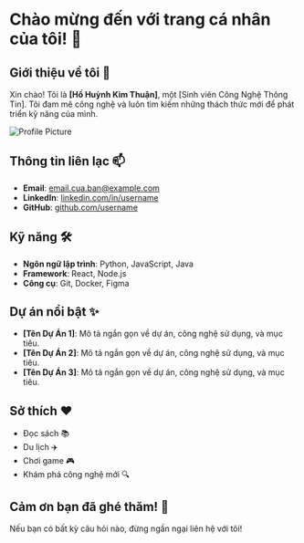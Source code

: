 # Chào mừng đến với trang cá nhân của tôi! 👋
## Giới thiệu về tôi 🌟

Xin chào! Tôi là **[Hồ Huỳnh Kim Thuận]**, một [Sinh viên Công Nghệ Thông Tin]. Tôi đam mê công nghệ và luôn tìm kiếm những thách thức mới để phát triển kỹ năng của mình.

![Profile Picture](https://via.placeholder.com/150.png?text=Your+Profile+Picture)

## Thông tin liên lạc 📫

- **Email**: [email.cua.ban@example.com](mailto:email.cua.ban@example.com)
- **LinkedIn**: [linkedin.com/in/username](https://linkedin.com/in/username)
- **GitHub**: [github.com/username](https://github.com/username)

## Kỹ năng 🛠️

- **Ngôn ngữ lập trình**: Python, JavaScript, Java
- **Framework**: React, Node.js
- **Công cụ**: Git, Docker, Figma

## Dự án nổi bật ✨

- **[Tên Dự Án 1]**: Mô tả ngắn gọn về dự án, công nghệ sử dụng, và mục tiêu.
- **[Tên Dự Án 2]**: Mô tả ngắn gọn về dự án, công nghệ sử dụng, và mục tiêu.
- **[Tên Dự Án 3]**: Mô tả ngắn gọn về dự án, công nghệ sử dụng, và mục tiêu.

## Sở thích ❤️

- Đọc sách 📚
- Du lịch ✈️
- Chơi game 🎮
- Khám phá công nghệ mới 🔍

## Cảm ơn bạn đã ghé thăm! 🌈

Nếu bạn có bất kỳ câu hỏi nào, đừng ngần ngại liên hệ với tôi!
